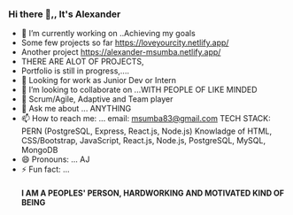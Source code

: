 ### Hi there 👋,, It's Alexander

<!--
**MSUMBA-art/MSUMBA-art** is a ✨ _special_ ✨ repository because its `README.md` (this file) appears on your GitHub profile.
-->

- 🔭 I’m currently working on ..Achieving my goals
- Some few projects so far https://loveyourcity.netlify.app/
- Another project https://alexander-msumba.netlify.app/
- THERE ARE ALOT OF PROJECTS, 
- Portfolio is still in progress,....
- 🌱 Looking for work as Junior Dev or Intern
- 👯 I’m looking to collaborate on ...WITH PEOPLE OF LIKE MINDED
- 🤔 Scrum/Agile, Adaptive and Team player
- 💬 Ask me about ... ANYTHING
- 📫 How to reach me: ... email: msumba83@gmail.com
TECH STACK: PERN (PostgreSQL, Express, React.js, Node.js)
Knowladge of HTML, CSS/Bootstrap, JavaScript, React.js, Node.js, PostgreSQL, MySQL, MongoDB
- 😄 Pronouns: ... AJ
- ⚡ Fun fact: ... <h4>I AM A PEOPLES' PERSON, HARDWORKING AND MOTIVATED KIND OF BEING</h4>
  
